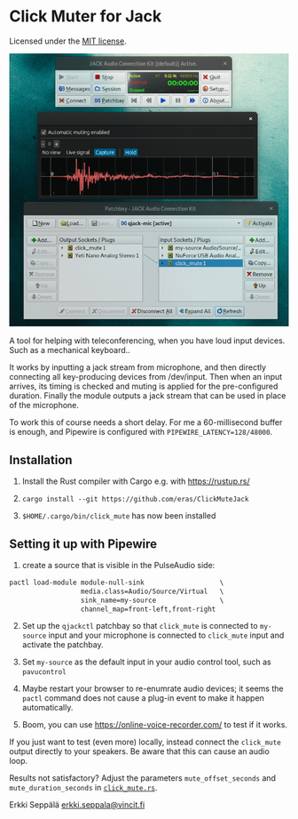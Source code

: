 # Click Muter for Jack

Licensed under the [MIT license](LICENSE.MIT).

![Screenshot of ClickMuteJack with Jack Qjackctl and its patchbay](doc/screenshot.png)

A tool for helping with teleconferencing, when you have loud input
devices. Such as a mechanical keyboard..

It works by inputting a jack stream from microphone, and then directly
connecting all key-producing devices from /dev/input. Then when an
input arrives, its timing is checked and muting is applied for the
pre-configured duration. Finally the module outputs a jack stream that
can be used in place of the microphone.

To work this of course needs a short delay. For me a 60-millisecond
buffer is enough, and Pipewire is configured with
`PIPEWIRE_LATENCY=128/48000`.

## Installation

1) Install the Rust compiler with Cargo e.g. with https://rustup.rs/

2) `cargo install --git https://github.com/eras/ClickMuteJack`

3) `$HOME/.cargo/bin/click_mute` has now been installed

## Setting it up with Pipewire

1) create a source that is visible in the PulseAudio side:

```
pactl load-module module-null-sink                   \
                  media.class=Audio/Source/Virtual   \
                  sink_name=my-source                \
                  channel_map=front-left,front-right
```

2) Set up the `qjackctl` patchbay so that `click_mute` is connected
to `my-source` input and your microphone is connected to `click_mute`
input and activate the patchbay.

3) Set `my-source` as the default input in your audio control tool, such as
`pavucontrol`

4) Maybe restart your browser to re-enumrate audio devices; it seems
the `pactl` command does not cause a plug-in event to make it happen
automatically.

5) Boom, you can use https://online-voice-recorder.com/ to test if it
works.

If you just want to test (even more) locally, instead connect the
`click_mute` output directly to your speakers. Be aware that this can
cause an audio loop.

Results not satisfactory? Adjust the parameters `mute_offset_seconds`
and `mute_duration_seconds` in [`click_mute.rs`](src/click_mute.rs).

Erkki Seppälä <erkki.seppala@vincit.fi>
